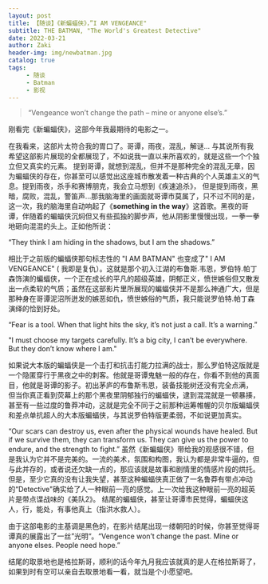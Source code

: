 ```yaml
---
layout: post
title: 【随谈】《新蝙蝠侠》，”I AM VENGEANCE"
subtitle: THE BATMAN, "The World's Greatest Detective"
date: 2022-03-21
author: Zaki
header-img: img/newbatman.jpg
catalog: true
tags:
     - 随谈
     - Batman
     - 影视
---
```



> “Vengeance won’t change the path – mine or anyone else’s.”<br />



刚看完《新蝙蝠侠》，这部今年我最期待的电影之一。


在我看来，这部片太符合我的胃口了。哥谭，雨夜，混乱，解谜... 与其说所有我希望这部影片展现的全都展现了，不如说我一直以来所喜欢的，就是这些一个个独立但又真实的元素。
提到哥谭，就想到混乱，但并不是那种完全的混乱无章，因为蝙蝠侠的存在，你甚至可以感觉出这座城市散发着一种古典的个人英雄主义的气息。提到雨夜，杀手和赛博朋克，我会立马想到《疾速追杀》，
但是提到雨夜，黑暗，腐败，混乱，警笛声...那我脑海里的画面就哥谭市莫属了，只不过不同的是，这一次，我的脑海里自动响起了《<strong>something in the way</strong>》这首歌。黑夜的哥谭，伴随着的蝙蝠侠沉焖但又有些孤独的脚步声，他从阴影里慢慢出现，一拳一拳地砸向混混的头上。正如他所说：


“They think I am hiding in the shadows, but I am the shadows.”


相比于之前版的蝙蝠侠那句标志性的 "I AM BATMAN" 也变成了" I AM VENGEANCE" ( 我即是复仇）。这就是那个初入江湖的布鲁斯.韦恩，罗伯特.帕丁森饰演的蝙蝠侠，一个正在成长的平凡的超级英雄，阴郁正义，愤世嫉俗但又散发出一点柔软的气质；虽然在这部影片里所展现的蝙蝠侠并不是那么神通广大，但是那种身在哥谭泥沼所迸发的嫉恶如仇，愤世嫉俗的气质，我只能说罗伯特.帕丁森演绎的恰到好处。



“Fear is a tool. When that light hits the sky, it’s not just a call. It’s a warning.”



"I must choose my targets carefully. It’s a big city, I can’t be everywhere. But they don’t know where I am."



如果说大本版的蝙蝠侠是一个击打和抗击打能力拉满的战士，那么罗伯特这版就是一个隐匿穿行于黑夜之中的刺客。他就是哥谭鬼魅一般的存在，你看不到他的真面目，他就是哥谭的影子。初出茅庐的布鲁斯韦恩，装备技能树还没有完全点满，
但当你真正看到荧幕上的那个黑夜里阴郁独行的蝙蝠侠，逮到混混就是一顿暴揍，甚至有一些过度的鲁莽冲动，这就是完全不同于之前那种运筹帷幄的贝尔版蝙蝠侠和差点单抗超人的大本版蝙蝠侠，与其说罗伯特版更柔弱，不如说更加真实。



“Our scars can destroy us, even after the physical wounds have healed. But if we survive them, they can transform us. They can give us the power to endure, and the strength to fight.”
虽然《新蝙蝠侠》带给我的观感很不错，但是我认为它并不是完美的。一流的美术，氛围和构图，我认为都是非常牛逼的，但与此并存的，或者说还欠缺一点的，那应该就是故事和剧情里的情感片段的烘托。
但是，至少它真的没有让我失望，甚至这种蝙蝠侠真正做了一名鲁莽有带点冲动的“Detective"确实给了人一种眼前一亮的感觉。上一次给我这种眼前一亮的超英片是带点谍战味的《美队2》。
结尾的蝙蝠侠，甚至让哥谭市民觉得，蝙蝠侠这人，行，能处，有事他真上（指洪水救人）。


由于这部电影的主基调是黑色的，在影片结尾出现一缕朝阳的时候，你甚至觉得哥谭真的展露出了一丝”光明“。“Vengence won’t change the past. Mine or anyone elses. People need hope.” 


结尾的取景地也是格拉斯哥，顺利的话今年九月我应该就真的是人在格拉斯哥了，如果到时有空可以亲自去取景地看一看，就当是个小愿望吧。



